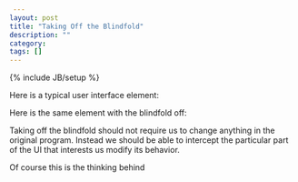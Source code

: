 ```yaml
---
layout: post
title: "Taking Off the Blindfold"
description: ""
category: 
tags: []
---
```

{% include JB/setup %}

<style>
  .radio label {
     margin-left: 0.5em;
  }
  .edit {
     width: 250px;
     border: 1px solid #ccc;
     padding: 4px;
     margin-left: 0.5em;
  }
  code {
     margin-left: 0.5em;
  }
</style>

Here is a typical user interface element:

<div id="ex0"></div>

Here is the same element with the blindfold off:

<div id="ex1"></div>

Taking off the blindfold should not require us to change anything in the
original program. Instead we should be able to intercept the
particular part of the UI that interests us modify its behavior.

Of course this is the thinking behind

<script src="/assets/js/react.js"></script>
<script src="/assets/js/instrument/out/goog/base.js" type="text/javascript"></script>
<script src="/assets/js/instrument/main.js" type="text/javascript"></script>
<script type="text/javascript">goog.require("blog.instrument.core");</script>
